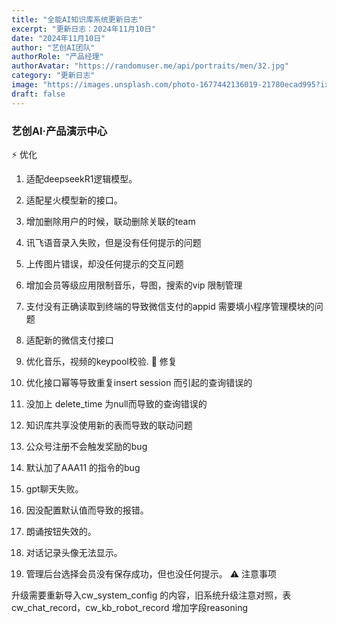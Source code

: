 ```yaml
---
title: "全能AI知识库系统更新日志"
excerpt: "更新日志：2024年11月10日"
date: "2024年11月10日"
author: "艺创AI团队"
authorRole: "产品经理"
authorAvatar: "https://randomuser.me/api/portraits/men/32.jpg"
category: "更新日志"
image: "https://images.unsplash.com/photo-1677442136019-21780ecad995?ixlib=rb-4.0.3&auto=format&fit=crop&w=2070&q=90&fm=webp"
draft: false
---
```


### 艺创AI·产品演示中心


⚡ 优化

1. 适配deepseekR1逻辑模型。
2. 适配星火模型新的接口。
3. 增加删除用户的时候，联动删除关联的team
4. 讯飞语音录入失败，但是没有任何提示的问题
5. 上传图片错误，却没任何提示的交互问题
6. 增加会员等级应用限制音乐，导图，搜索的vip 限制管理
7. 支付没有正确读取到终端的导致微信支付的appid 需要填小程序管理模块的问题
8. 适配新的微信支付接口
9. 优化音乐，视频的keypool校验.
🐞 修复

1. 优化接口幂等导致重复insert session 而引起的查询错误的
2. 没加上 delete_time 为null而导致的查询错误的
3. 知识库共享没使用新的表而导致的联动问题
4. 公众号注册不会触发奖励的bug
5. 默认加了AAA11 的指令的bug
6. gpt聊天失败。
7. 因没配置默认值而导致的报错。
8. 朗诵按钮失效的。
9. 对话记录头像无法显示。
10. 管理后台选择会员没有保存成功，但也没任何提示。
⚠️ 注意事项

升级需要重新导入cw_system_config 的内容，旧系统升级注意对照，表cw_chat_record，cw_kb_robot_record 增加字段reasoning